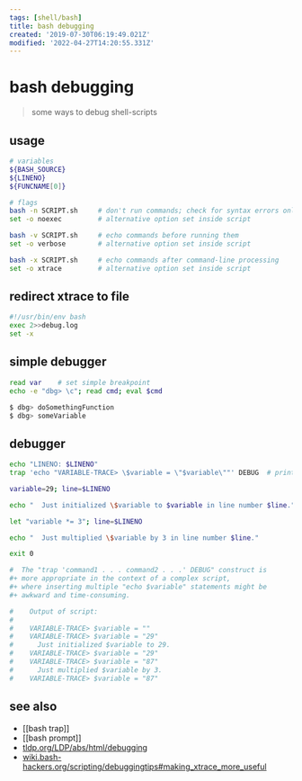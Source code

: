```yaml
---
tags: [shell/bash]
title: bash debugging
created: '2019-07-30T06:19:49.021Z'
modified: '2022-04-27T14:20:55.331Z'
---
```


# bash debugging

> some ways to debug shell-scripts

## usage

```sh
# variables
${BASH_SOURCE}
${LINENO}
${FUNCNAME[0]}

# flags
bash -n SCRIPT.sh     # don't run commands; check for syntax errors only
set -o noexec         # alternative option set inside script

bash -v SCRIPT.sh     # echo commands before running them
set -o verbose        # alternative option set inside script

bash -x SCRIPT.sh     # echo commands after command-line processing
set -o xtrace         # alternative option set inside script
````

## redirect xtrace to file

```sh
#!/usr/bin/env bash
exec 2>>debug.log
set -x
```

## simple debugger

```sh
read var    # set simple breakpoint
echo -e "dbg> \c"; read cmd; eval $cmd

$ dbg> doSomethingFunction
$ dbg> someVariable
```

## debugger

```sh
echo "LINENO: $LINENO"
trap 'echo "VARIABLE-TRACE> \$variable = \"$variable\""' DEBUG  # prints value of $variable after every command

variable=29; line=$LINENO

echo "  Just initialized \$variable to $variable in line number $line."

let "variable *= 3"; line=$LINENO

echo "  Just multiplied \$variable by 3 in line number $line."

exit 0

#  The "trap 'command1 . . . command2 . . .' DEBUG" construct is
#+ more appropriate in the context of a complex script,
#+ where inserting multiple "echo $variable" statements might be
#+ awkward and time-consuming.

#    Output of script:
#
#    VARIABLE-TRACE> $variable = ""
#    VARIABLE-TRACE> $variable = "29"
#      Just initialized $variable to 29.
#    VARIABLE-TRACE> $variable = "29"
#    VARIABLE-TRACE> $variable = "87"
#      Just multiplied $variable by 3.
#    VARIABLE-TRACE> $variable = "87"
```

## see also

- [[bash trap]]
- [[bash prompt]]
- [tldp.org/LDP/abs/html/debugging](http://tldp.org/LDP/abs/html/debugging.html)
- [wiki.bash-hackers.org/scripting/debuggingtips#making_xtrace_more_useful](https://wiki.bash-hackers.org/scripting/debuggingtips#making_xtrace_more_useful)
